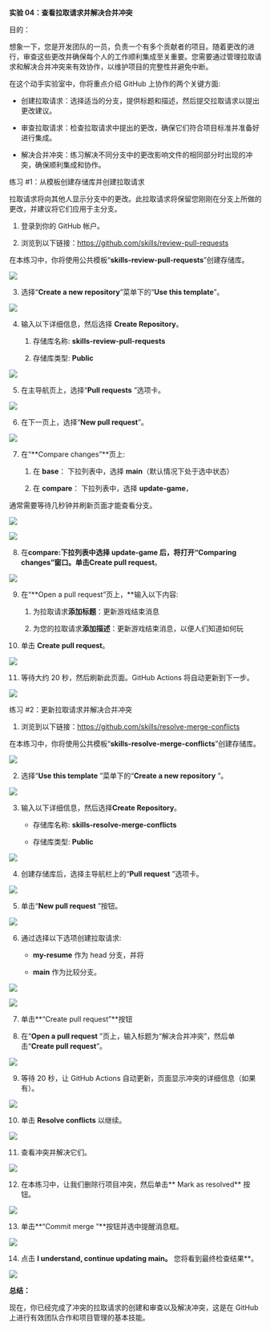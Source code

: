 **实验 04：查看拉取请求并解决合并冲突**

目的：

想象一下，您是开发团队的一员，负责一个有多个贡献者的项目。随着更改的进行，审查这些更改并确保每个人的工作顺利集成至关重要。您需要通过管理拉取请求和解决合并冲突来有效协作，以维护项目的完整性并避免中断。

在这个动手实验室中，你将重点介绍 GitHub 上协作的两个关键方面:

- 创建拉取请求：选择适当的分支，提供标题和描述，然后提交拉取请求以提出更改建议。

- 审查拉取请求：检查拉取请求中提出的更改，确保它们符合项目标准并准备好进行集成。

- 解决合并冲突：练习解决不同分支中的更改影响文件的相同部分时出现的冲突，确保顺利集成和协作。

练习 \#1：从模板创建存储库并创建拉取请求

拉取请求将向其他人显示分支中的更改。此拉取请求将保留您刚刚在分支上所做的更改，并建议将它们应用于主分支。

1.  登录到你的 GitHub 帐户。

2.  浏览到以下链接：https://github.com/skills/review-pull-requests

在本练习中，你将使用公共模板“**skills-review-pull-requests**”创建存储库。

![](./media/image1.jpeg)

3.  选择“**Create a new repository**”菜单下的“**Use this template**”。  

![](./media/image2.jpeg)

4.  输入以下详细信息，然后选择 **Create Repository**。

    1.  存储库名称: **skills-review-pull-requests**

    2.  存储库类型: **Public**

![](./media/image3.jpeg)

5.  在主导航页上，选择“**Pull requests** ”选项卡。

![](./media/image4.jpeg)

6.  在下一页上，选择“**New pull request**”。

![](./media/image5.jpeg)

7.  在“**Compare changes”**页上:

    1.  在 **base**： 下拉列表中，选择
        **main**（默认情况下处于选中状态）

    2.  在 **compare**： 下拉列表中，选择 **update-game**，

通常需要等待几秒钟并刷新页面才能查看分支。

![](./media/image6.jpeg)

![](./media/image7.jpeg)

8.  在**compare:**下拉列表中选择 **update-game** 后，将打开“**Comparing
    changes**”窗口。单击**Create pull request**。

![](./media/image8.jpeg)

9.  在“**Open a pull request”页上，**输入以下内容:

    1.  为拉取请求**添加标题**：更新游戏结束消息

    2.  为您的拉取请求**添加描述**：更新游戏结束消息，以便人们知道如何玩

10. 单击 **Create pull request**。 

![](./media/image9.jpeg)

11. 等待大约 20 秒，然后刷新此页面。GitHub Actions 将自动更新到下一步。

![](./media/image10.jpeg)

练习 \#2：更新拉取请求并解决合并冲突

1.  浏览到以下链接：https://github.com/skills/resolve-merge-conflicts

在本练习中，你将使用公共模板“**skills-resolve-merge-conflicts**”创建存储库。

![](./media/image11.jpeg)

2.  选择“**Use this template** ”菜单下的“**Create a new repository** ”。

![](./media/image12.jpeg)

3.  输入以下详细信息，然后选择**Create Repository**。

    - 存储库名称: **skills-resolve-merge-conflicts**

    - 存储库类型: **Public**

![](./media/image13.jpeg)

4.  创建存储库后，选择主导航栏上的“**Pull request** ”选项卡。

![](./media/image14.jpeg)

5.  单击“**New pull request** ”按钮。

![](./media/image15.jpeg)

6.  通过选择以下选项创建拉取请求:

    - **my-resume** 作为 head 分支，并将

    - **main** 作为比较分支。

![](./media/image16.jpeg)

![](./media/image17.jpeg)

7.  单击**“Create pull request”**按钮

8.  在“**Open a pull
    request** ”页上，输入标题为“解决合并冲突”，然后单击“**Create pull
    request**”。

![](./media/image18.jpeg)

9.  等待 20 秒，让 GitHub Actions
    自动更新，页面显示冲突的详细信息（如果有）。

![](./media/image19.jpeg)

10. 单击 **Resolve conflicts** 以继续。 

![](./media/image20.jpeg)

11. 查看冲突并解决它们。

![](./media/image21.jpeg)

12. 在本练习中，让我们删除行项目冲突，然后单击** Mark as resolved**
    按钮。

![](./media/image22.jpeg)

13. 单击**“Commit merge ”**按钮并选中提醒消息框。

![](./media/image23.jpeg)

14. 点击 **I understand, continue updating main。**
    您将看到最终检查结果\*\*。

![](./media/image24.jpeg)

**总结：**

现在，你已经完成了冲突的拉取请求的创建和审查以及解决冲突，这是在 GitHub
上进行有效团队合作和项目管理的基本技能。

